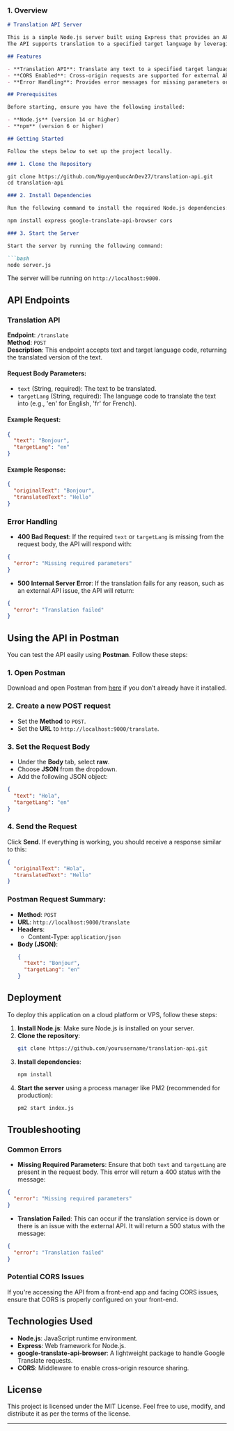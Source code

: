 ### 1. Overview
```markdown
# Translation API Server

This is a simple Node.js server built using Express that provides an API for translating text using the `google-translate-api-browser` package
The API supports translation to a specified target language by leveraging Google Translate.

## Features

- **Translation API**: Translate any text to a specified target language.
- **CORS Enabled**: Cross-origin requests are supported for external API calls.
- **Error Handling**: Provides error messages for missing parameters or failed translations.

## Prerequisites

Before starting, ensure you have the following installed:

- **Node.js** (version 14 or higher)
- **npm** (version 6 or higher)

## Getting Started

Follow the steps below to set up the project locally.

### 1. Clone the Repository

git clone https://github.com/NguyenQuocAnDev27/translation-api.git
cd translation-api

### 2. Install Dependencies

Run the following command to install the required Node.js dependencies:

npm install express google-translate-api-browser cors

### 3. Start the Server

Start the server by running the following command:

```bash
node server.js
```

The server will be running on `http://localhost:9000`.

## API Endpoints

### Translation API

**Endpoint**: `/translate`  
**Method**: `POST`  
**Description**: This endpoint accepts text and target language code, returning the translated version of the text.

#### Request Body Parameters:

- `text` (String, required): The text to be translated.
- `targetLang` (String, required): The language code to translate the text into (e.g., 'en' for English, 'fr' for French).

#### Example Request:

```json
{
  "text": "Bonjour",
  "targetLang": "en"
}
```

#### Example Response:

```json
{
  "originalText": "Bonjour",
  "translatedText": "Hello"
}
```

### Error Handling

- **400 Bad Request**: If the required `text` or `targetLang` is missing from the request body, the API will respond with:

```json
{
  "error": "Missing required parameters"
}
```

- **500 Internal Server Error**: If the translation fails for any reason, such as an external API issue, the API will return:

```json
{
  "error": "Translation failed"
}
```

## Using the API in Postman

You can test the API easily using **Postman**. Follow these steps:

### 1. Open Postman

Download and open Postman from [here](https://www.postman.com/downloads/) if you don’t already have it installed.

### 2. Create a new POST request

- Set the **Method** to `POST`.
- Set the **URL** to `http://localhost:9000/translate`.

### 3. Set the Request Body

- Under the **Body** tab, select **raw**.
- Choose **JSON** from the dropdown.
- Add the following JSON object:

```json
{
  "text": "Hola",
  "targetLang": "en"
}
```

### 4. Send the Request

Click **Send**. If everything is working, you should receive a response similar to this:

```json
{
  "originalText": "Hola",
  "translatedText": "Hello"
}
```

### Postman Request Summary:

- **Method**: `POST`
- **URL**: `http://localhost:9000/translate`
- **Headers**: 
  - Content-Type: `application/json`
- **Body (JSON)**:
  ```json
  {
    "text": "Bonjour",
    "targetLang": "en"
  }
  ```

## Deployment

To deploy this application on a cloud platform or VPS, follow these steps:

1. **Install Node.js**: Make sure Node.js is installed on your server.
2. **Clone the repository**:
   ```bash
   git clone https://github.com/yourusername/translation-api.git
   ```
3. **Install dependencies**:
   ```bash
   npm install
   ```
4. **Start the server** using a process manager like PM2 (recommended for production):
   ```bash
   pm2 start index.js
   ```

## Troubleshooting

### Common Errors

- **Missing Required Parameters**: Ensure that both `text` and `targetLang` are present in the request body. This error will return a 400 status with the message:

```json
{
  "error": "Missing required parameters"
}
```

- **Translation Failed**: This can occur if the translation service is down or there is an issue with the external API. It will return a 500 status with the message:

```json
{
  "error": "Translation failed"
}
```

### Potential CORS Issues

If you're accessing the API from a front-end app and facing CORS issues, ensure that CORS is properly configured on your front-end.

## Technologies Used

- **Node.js**: JavaScript runtime environment.
- **Express**: Web framework for Node.js.
- **google-translate-api-browser**: A lightweight package to handle Google Translate requests.
- **CORS**: Middleware to enable cross-origin resource sharing.

## License

This project is licensed under the MIT License. Feel free to use, modify, and distribute it as per the terms of the license.

---
